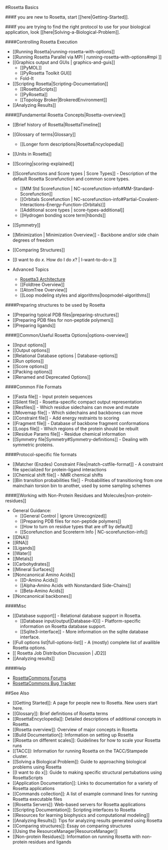 #Rosetta Basics

###If you are new to Rosetta, start [[here|Getting-Started]].

###If you are trying to find the right protocol to use for your biological application, look [[here|Solving-a-Biological-Problem]].

####Controlling Rosetta Execution
- [[Running Rosetta|running-rosetta-with-options]]
- [[Running Rosetta Parallel via MPI | running-rosetta-with-options#mpi ]]
- [[Graphics output and GUIs | graphics-and-guis]]
    * [[PyMOL]]
    * [[PyRosetta Toolkit GUI]]
    * Fold-It
- [[Scripting Rosetta|Scripting-Documentation]]
    * [[RosettaScripts]]
    * [[PyRosetta]]
    * [[Topology Broker|BrokeredEnvironment]]
- [[Analyzing Results]]

####[[Fundamental Rosetta Concepts|Rosetta-overview]]

- [[Brief history of Rosetta|RosettaTimeline]]

- [[Glossary of terms|Glossary]]
    - [[Longer form descriptions|RosettaEncyclopedia]]

- [[Units in Rosetta]]

- [[Scoring|scoring-explained]]

- [[Scorefunctions and Score types | Score Types]] - Description of the default Rosetta Scorefunction and common score types.
    *  [[MM Std Scorefunction | NC-scorefunction-info#MM-Standard-Scorefunction]]
    *  [[Orbitals Scorefunction | NC-scorefunction-info#Partial-Covalent-Interactions-Energy-Function-(Orbitals)]]
    *  [[Additional score types | score-types-additional]]
    *  [[Hydrogen bonding score term|hbonds]]

- [[Symmetry]]

- [[Minimization | Minimization Overview]] - Backbone and/or side chain degrees of freedom

- [[Comparing Structures]]

- [[I want to do _x_. How do I do _x_? | I-want-to-do-x ]] 

- Advanced Topics
    * [Rosetta3 Architecture](http://www.ncbi.nlm.nih.gov/pubmed/21187238)
    * [[Foldtree Overview]]
    * [[AtomTree Overview]]
    * [[Loop modeling styles and algorithms|loopmodel-algorithms]]

####Preparing structures to be used by Rosetta
* [[Preparing typical PDB files|preparing-structures]]
* [[Preparing PDB files for non-peptide polymers]]
* [[Preparing ligands]]

####[[Common/Useful Rosetta Options|options-overview]]
- [[Input options]]
- [[Output options]]
- [[Relational Database options | Database-options]]
- [[Run options]]
- [[Score options]]
- [[Packing options]]
- [[Renamed and Deprecated Options]]

####Common File Formats
- [[Fasta file]] - Input protein sequences
- [[Silent file]] - Rosetta-specific compact output representation
- [[Resfiles]] - Which residue sidechains can move and mutate
- [[Movemap file]] - Which sidechains and backbones can move
- [[Constraint file]] - Add energy restraints to scoring
- [[Fragment file]] - Database of backbone fragment conformations
- [[Loops file]] - Which regions of the protein should be rebuilt
- [[Residue Params file]] - Residue chemical information
- [[Symmetry file|Symmetry#Symmetry-definitions]] - Dealing with symmetric proteins.

####Protocol-specific file formats
- [[Matcher (Enzdes) Constraint Files|match-cstfile-format]] - A constraint file specialized for protein-ligand interactions
- [[Chemical shift file]] - NMR chemical shifts
- [[Bin transition probabilities file]] - Probabilities of transitioning from one mainchain torsion bin to another, used by some sampling schemes

####[[Working with Non-Protein Residues and Molecules|non-protein-residues]]
- General Guidance:
    * [[General Control | Ignore Unrecognized]]
    * [[Preparing PDB files for non-peptide polymers]]
    * [[How to turn on residue types that are off by default]]
    * [[Scorefunction and Scoreterm Info | NC-scorefunction-info]]
- [[DNA]]
- [[RNA]]
- [[Ligands]]
- [[Water]]
- [[Metals]]
- [[Carbohydrates]]
- [[Mineral Surfaces]]
- [[Noncanonical Amino Acids]]
    *  [[D-Amino Acids]]
    *  [[Alpha-Amino Acids with Nonstandard Side-Chains]]
    *  [[Beta-Amino Acids]]
- [[Noncanonical backbones]]

####Misc
- [[Database support]] - Relational database support in Rosetta.
    *  [[Database input/output|Database-IO]] - Platform-specific information on Rosetta database support.
    *  [[Sqlite3-interface]] - More information on the sqlite database interface.
- [[Full options list|full-options-list]] - A (mostly) complete list of availible Rosetta options.
- [[ Rosetta Job Distribution Discussion | JD2]]
- [[Analyzing results]]

####Help
- [RosettaCommons Forums](http://rosettacommons.org/forum)
- [RosettaCommons Bug Tracker](http://bugs.rosettacommons.org)


##See Also

* [[Getting Started]]: A page for people new to Rosetta. New users start here.
* [[Glossary]]: Brief definitions of Rosetta terms
* [[RosettaEncyclopedia]]: Detailed descriptions of additional concepts in Rosetta.
* [[Rosetta overview]]: Overview of major concepts in Rosetta
* [[Build Documentation]]: Information on setting up Rosetta
* [[Rosetta on different scales]]: Guidelines for how to scale your Rosetta runs
* [[TACC]]: Information for running Rosetta on the TACC/Stampede cluster.
* [[Solving a Biological Problem]]: Guide to approaching biological problems using Rosetta
* [[I want to do x]]: Guide to making specific structural pertubations using RosettaScripts
* [[Application Documentation]]: Links to documentation for a variety of Rosetta applications
* [[Commands collection]]: A list of example command lines for running Rosetta executable files
* [[Rosetta Servers]]: Web-based servers for Rosetta applications
* [[Scripting Documentation]]: Scripting interfaces to Rosetta
* [[Resources for learning biophysics and computational modeling]]
* [[Analyzing Results]]: Tips for analyzing results generated using Rosetta
* [[Comparing structures]]: Essay on comparing structures
* [[Using the ResourceManager|ResourceManager]]
* [[Non-protein Residues]]: Information on running Rosetta with non-protein residues and ligands